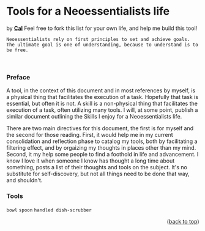 <h1>Tools for a Neoessentialists life</h1>
by <a href="https://caldayham.com" title="go to caldayham.com"><strong>Cal</strong></a>
Feel free to fork this list for your own life, and help me build this tool!

```
Neoessentialists rely on first principles to set and achieve goals. 
The ultimate goal is one of understanding, because to understand is to be free.
```
<br>

### Preface
A tool, in the context of this document and in most references by myself, is a physical thing that facilitates 
the execution of a task. Hopefully that task is essential, but often it is not. A skill is a non-physical thing 
that facilitates the execution of a task, often utilizing many tools. I will, at some point, publish a similar
document outlining the Skills I enjoy for a Neoessentialists life.  

There are two main directives for this document, the first is for myself and the second for those reading.
First, it would help me in my current consolidation and reflection phase to catalog my tools, both by 
facilitating a filtering effect, and by orgaizing my thoughts in places other than my mind. Second, it 
my help some people to find a foothold in life and advancement. I know I love it when someone I know has
thought a long time about something, posts a list of their thoughts and tools on the subject. It's no substitute
for self-discovery, but not all things need to be done that way, and shouldn't.

### Tools
```bowl```
```spoon```
```handled dish-scrubber```

<p align="right">(<a href="#top">back to top</a>)</p>